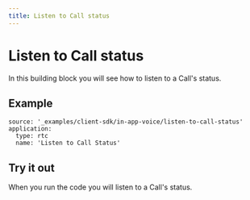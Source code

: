```yaml
---
title: Listen to Call status
---
```


# Listen to Call status

In this building block you will see how to listen to a Call's status.

## Example

```building_blocks
source: '_examples/client-sdk/in-app-voice/listen-to-call-status'
application:
  type: rtc
  name: 'Listen to Call Status'
```

## Try it out

When you run the code you will listen to a Call's status.